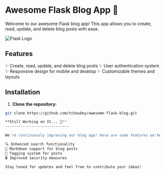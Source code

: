 # Awesome Flask Blog App 🚀

Welcome to our awesome Flask blog app! This app allows you to create, read, update, and delete blog posts with ease.

![Flask Logo](https://www.fullstackpython.com/img/logos/flask.jpg)

## Features

✨ Create, read, update, and delete blog posts
✨ User authentication system
✨ Responsive design for mobile and desktop
✨ Customizable themes and layouts

## Installation

1. **Clone the repository:**

```bash
git clone https://github.com/tchaubey/awesome-flask-blog.git

**Still Working on It... 🚧**
-----------------------------

We're continuously improving our blog app! Here are some features we're currently working on:

🔍 Enhanced search functionality 
📝 Markdown support for blog posts
📌 Tagging system for posts
🔒 Improved security measures

Stay tuned for updates and feel free to contribute your ideas!
